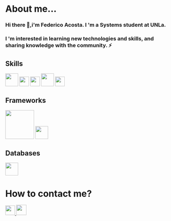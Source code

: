 # About me...
### Hi there 👋,i'm Federico Acosta. I 'm a Systems student at UNLa.
### I 'm interested in learning new technologies and skills, and sharing knowledge with the community. ⚡
## Skills
<img src='https://brandslogos.com/wp-content/uploads/thumbs/java-logo-vector-1.svg' width='40px'/> <img src='https://www.nicepng.com/png/full/981-9813175_c-logo-c-programming-language-logo.png' width='30px'/> <img src='https://upload.wikimedia.org/wikipedia/commons/thumb/1/18/C_Programming_Language.svg/695px-C_Programming_Language.svg.png' width='30px'/> <img src='https://img2.freepng.es/20190610/gou/kisspng-microsoft-azure-sql-database-microsoft-azure-sql-d-postani-spletni-razvijalec-izberite-svojo-uno-5cfe7bd5b6e377.6992930615601817177491.jpg' width='40px'/> <img src='https://img1.freepng.es/20180720/bv/kisspng-javascript-logo-html-clip-art-javascript-logo-5b5188b13c2314.0304322315320700652463.jpg' width='30px'/> 
## Frameworks 
<img src='https://www.armadilloamarillo.com/wp-content/uploads/spring-boot-ok.png' width='90px'/> <img src='https://cdn.freebiesupply.com/logos/large/2x/react-1-logo-png-transparent.png' width='40px'/>
## Databases
<img src='https://hotsechu.files.wordpress.com/2021/03/mysqlworkbench_2.png' width='40px'/>

# How to contact me?
<a href='https://www.instagram.com/7ucum/'><img src='https://logodownload.org/wp-content/uploads/2017/04/instagram-logo.png' width='30px'/> <a href='https://www.linkedin.com/in/federico-acosta-052716205/'><img src='https://img1.freepng.es/20180610/pax/kisspng-linkedin-corporation-social-media-logo-business-ca-hastings-county-5b1d59c67cea33.1381192015286501825117.jpg' width='32px'/> 




<!--
**FedeOA/FedeOA** is a ✨ _special_ ✨ repository because its `README.md` (this file) appears on your GitHub profile.

Here are some ideas to get you started:

- 🔭 I’m currently working on ...
- 🌱 I’m currently learning ...
- 👯 I’m looking to collaborate on ...
- 🤔 I’m looking for help with ...
- 💬 Ask me about ...
- 📫 How to reach me: ...
- 😄 Pronouns: ...
- ⚡ Fun fact: ...
-->
